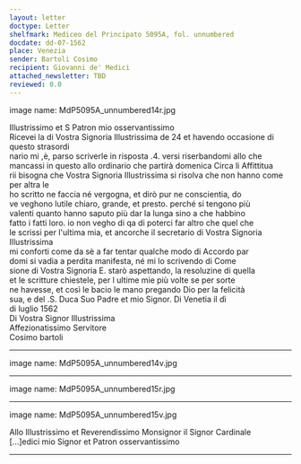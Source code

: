 ```yaml
---
layout: letter
doctype: Letter
shelfmark: Mediceo del Principato 5095A, fol. unnumbered
docdate: dd-07-1562
place: Venezia
sender: Bartoli Cosimo
recipient: Giovanni de' Medici
attached_newsletter: TBD
reviewed: 0.0
---
```


image name: MdP5095A_unnumbered14r.jpg  
  
  
Illustrissimo et S Patron mio osservantissimo  
Ricevei la di Vostra Signoria Illustrissima de 24 et havendo occasione di questo strasordi  
nario mi ,è, parso scriverle in risposta .4. versi riserbandomi allo che  
mancassi in questo allo ordinario che partirà domenica Circa li Affittitua  
rii bisogna che Vostra Signoria Illustrissima si risolva che non hanno come per altra le  
ho scritto ne faccia né vergogna, et dirò pur ne conscientia, do  
ve veghono lutile chiaro, grande, et presto. perché si tengono più  
valenti quanto hanno saputo più dar la lunga sino a che habbino  
fatto i fatti loro. io non vegho di qa di poterci far altro che quel che  
le scrissi per l'ultima mia, et ancorche il secretario di Vostra Signoria Illustrissima  
mi conforti come da sè a far tentar qualche modo di Accordo par  
domi si vadia a perdita manifesta, né mi lo scrivendo di Come  
sione di Vostra Signoria E. starò aspettando, la resoluzine di quella  
et le scritture chiestele, per l ultime mie più volte se per sorte  
ne havesse, et così le bacio le mano pregando Dio per la felicità  
sua, e del .S. Duca Suo Padre et mio Signor. Di Venetia il dì  
di luglio 1562  
Di Vostra Signor Illustrissima  
Affezionatissimo Servitore  
Cosimo bartoli  
  
---  

image name: MdP5095A_unnumbered14v.jpg  
  
  
  
---  

image name: MdP5095A_unnumbered15r.jpg  
  
  
  
---  

image name: MdP5095A_unnumbered15v.jpg  
  
  
Allo Illustrissimo et Reverendissimo Monsignor il Signor Cardinale  
[...]edici mio Signor et Patron osservantissimo  
  
---  


